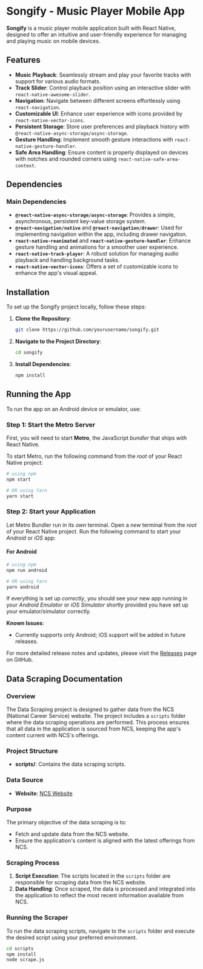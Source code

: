 # Songify - Music Player Mobile App

**Songify** is a music player mobile application built with React Native, designed to offer an intuitive and user-friendly experience for managing and playing music on mobile devices.

## Features

- **Music Playback**: Seamlessly stream and play your favorite tracks with support for various audio formats.
- **Track Slider**: Control playback position using an interactive slider with `react-native-awesome-slider`.
- **Navigation**: Navigate between different screens effortlessly using `react-navigation`.
- **Customizable UI**: Enhance user experience with icons provided by `react-native-vector-icons`.
- **Persistent Storage**: Store user preferences and playback history with `@react-native-async-storage/async-storage`.
- **Gesture Handling**: Implement smooth gesture interactions with `react-native-gesture-handler`.
- **Safe Area Handling**: Ensure content is properly displayed on devices with notches and rounded corners using `react-native-safe-area-context`.

## Dependencies

### Main Dependencies

- **`@react-native-async-storage/async-storage`**: Provides a simple, asynchronous, persistent key-value storage system.
- **`@react-navigation/native`** and **`@react-navigation/drawer`**: Used for implementing navigation within the app, including drawer navigation.
- **`react-native-reanimated`** and **`react-native-gesture-handler`**: Enhance gesture handling and animations for a smoother user experience.
- **`react-native-track-player`**: A robust solution for managing audio playback and handling background tasks.
- **`react-native-vector-icons`**: Offers a set of customizable icons to enhance the app's visual appeal.

## Installation

To set up the Songify project locally, follow these steps:

1. **Clone the Repository**:

   ```bash
   git clone https://github.com/yourusername/songify.git
   ```

2. **Navigate to the Project Directory**:

   ```bash
   cd songify
   ```

3. **Install Dependencies**:
   ```bash
   npm install
   ```

## Running the App

To run the app on an Android device or emulator, use:

### Step 1: Start the Metro Server

First, you will need to start **Metro**, the JavaScript _bundler_ that ships _with_ React Native.

To start Metro, run the following command from the _root_ of your React Native project:

```bash
# using npm
npm start

# OR using Yarn
yarn start
```

### Step 2: Start your Application

Let Metro Bundler run in its _own_ terminal. Open a _new_ terminal from the _root_ of your React Native project. Run the following command to start your _Android_ or _iOS_ app:

#### For Android

```bash
# using npm
npm run android

# OR using Yarn
yarn android
```

If everything is set up _correctly_, you should see your new app running in your _Android Emulator_ or _iOS Simulator_ shortly provided you have set up your emulator/simulator correctly.

**Known Issues**:

- Currently supports only Android; iOS support will be added in future releases.

For more detailed release notes and updates, please visit the [Releases](https://github.com/fairuzald/music-app-mobile/releases) page on GitHub.

## Data Scraping Documentation

### Overview

The Data Scraping project is designed to gather data from the NCS (National Career Service) website. The project includes a `scripts` folder where the data scraping operations are performed. This process ensures that all data in the application is sourced from NCS, keeping the app's content current with NCS's offerings.

### Project Structure

- **scripts/**: Contains the data scraping scripts.

### Data Source

- **Website**: [NCS Website](https://www.ncs.io)

### Purpose

The primary objective of the data scraping is to:

- Fetch and update data from the NCS website.
- Ensure the application's content is aligned with the latest offerings from NCS.

### Scraping Process

1. **Script Execution**: The scripts located in the `scripts` folder are responsible for scraping data from the NCS website.
2. **Data Handling**: Once scraped, the data is processed and integrated into the application to reflect the most recent information available from NCS.

### Running the Scraper

To run the data scraping scripts, navigate to the `scripts` folder and execute the desired script using your preferred environment.

```bash
cd scripts
npm install
node scrape.js

```
